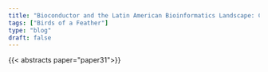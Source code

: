 ```yaml
---
title: "Bioconductor and the Latin American Bioinformatics Landscape: Challenges and Opportunities"
tags: ["Birds of a Feather"]
type: "blog"
draft: false
---
```


{{< abstracts paper="paper31">}}


